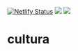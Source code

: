 [![Netlify Status](https://api.netlify.com/api/v1/badges/a8a34562-b8ba-4194-a16b-6ceb575725e4/deploy-status)](https://cultura.co.in) ![](https://img.shields.io/github/last-commit/CMRITcultura/Cultura.svg) [![](https://img.shields.io/website-up-down-green-red/https/cultura.co.in.svg?label=website)](https://cultura.co.in)

# cultura
